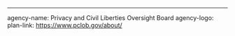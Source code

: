 ---
agency-name: Privacy and Civil Liberties Oversight Board
agency-logo:
plan-link: https://www.pclob.gov/about/
